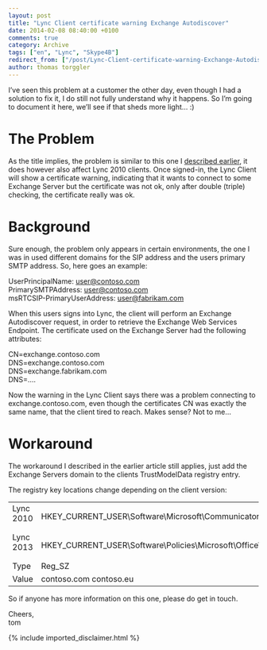 ```yaml
---
layout: post
title: "Lync Client certificate warning Exchange Autodiscover"
date: 2014-02-08 08:40:00 +0100
comments: true
category: Archive
tags: ["en", "Lync", "Skype4B"]
redirect_from: ["/post/Lync-Client-certificate-warning-Exchange-Autodiscover", "/post/lync-client-certificate-warning-exchange-autodiscover"]
author: thomas torggler
---
```

<!-- more -->
<p>I’ve seen this problem at a customer the other day, even though I had a solution to fix it, I do still not fully understand why it happens. So I’m going to document it here, we’ll see if that sheds more light… :)</p>  <h1>The Problem </h1>  <p>As the title implies, the problem is similar to this one I <a href="/post/Lync-2013-(Client)-and-LyncDiscoverInternal.aspx">described earlier</a>, it does however also affect Lync 2010 clients. Once signed-in, the Lync Client will show a certificate warning, indicating that it wants to connect to some Exchange Server but the certificate was not ok, only after double (triple) checking, the certificate really was ok.</p>  <h1></h1>  <h1>Background</h1>  <p>Sure enough, the problem only appears in certain environments, the one I was in used different domains for the SIP address and the users primary SMTP address. So, here goes an example:</p>  <p>UserPrincipalName: <a href="mailto:user@contoso.com">user@contoso.com</a>     <br />PrimarySMTPAddress: <a href="mailto:user@contoso.com">user@contoso.com</a>     <br />msRTCSIP-PrimaryUserAddress: <a href="mailto:user@fabrikam.com">user@fabrikam.com</a></p>  <p>When this users signs into Lync, the client will perform an Exchange Autodiscover request, in order to retrieve the Exchange Web Services Endpoint. The certificate used on the Exchange Server had the following attributes:</p>  <p>CN=exchange.contoso.com    <br />DNS=exchange.contoso.com     <br />DNS=exchange.fabrikam.com     <br />DNS=….</p>  <p>Now the warning in the Lync Client says there was a problem connecting to exchange.contoso.com, even though the certificates CN was exactly the same name, that the client tired to reach. Makes sense? Not to me…</p>  <h1>Workaround</h1>  <p>The workaround I described in the earlier article still applies, just add the Exchange Servers domain to the clients TrustModelData registry entry. </p>  <p>The registry key locations change depending on the client version:</p>  <table cellspacing="0" cellpadding="2" width="629" border="0"><tbody>     <tr>       <td valign="top" width="109">Lync 2010</td>        <td valign="top" width="518">         <p>HKEY_CURRENT_USER\Software\Microsoft\Communicator\TrustModelData</p>       </td>     </tr>      <tr>       <td valign="top" width="109">Lync 2013</td>        <td valign="top" width="518">         <p>HKEY_CURRENT_USER\Software\Policies\Microsoft\Office\15.0\Lync</p>       </td>     </tr>      <tr>       <td valign="top" width="109">Type</td>        <td valign="top" width="518">Reg_SZ</td>     </tr>      <tr>       <td valign="top" width="109">Value</td>        <td valign="top" width="518">contoso.com contoso.eu</td>     </tr>   </tbody></table>  <p>So if anyone has more information on this one, please do get in touch.</p>  <p>Cheers,    <br />tom</p>
{% include imported_disclaimer.html %}
